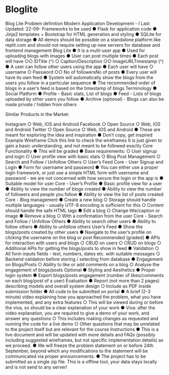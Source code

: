 ﻿# Bloglite
Blog Lite
Problem definition
Modern Application Development - I
Last Updated: 22-09-
Frameworks to be used
● Flask for application code
● Jinja2 templates + Bootstrap for HTML generation and styling
● SQLite for data storage
● All demos should be possible on a standalone platform like replit.com and should not require setting
up new servers for database and frontend management
Blog Lite
● It is a multi-user app
● Used for uploading blogs with images
● User can post multiple times
● Each post will have
○○ IDTitle (^)
○ Caption/Description
○○ ImageURLTimestamp (^)
● A user can follow other users using the app
● Each user will have
○ username
○ Password
○○ No of followersNo of posts
● Every user will have its own feed
● System will automatically show the blogs from
the users you follow in a particular sequence
● The recommended order of blogs in a user’s
feed is based on the timestamp of blogs
Terminology
● Social Platform
● Profile - Basic stats, List of blogs
● Feed - Lists of blogs uploaded by other
users you follow
● Archive (optional) - Blogs can also be
made private / hidden from others

Similar Products in the Market:

Instagram
○ Web, IOS and Android
Facebook
○ Open Source
○ Web, IOS and Android
Twitter
○ Open Source
○ Web, IOS and Android
● These are meant for exploring the idea and
inspiration
● Don’t copy, get inspired
Example Wireframe
Click this link to check the wireframes
It is just given to gain a basic understanding, and not meant to be
followed exactly
Core Functionality
● This will be graded
● Base requirements:
○ User signup and login
○ User profile view with basic stats
○ Blog Post Management
○ Search and Follow / Unfollow Others
○ User’s Feed
Core - User Signup and Login
● Form for username and password
● You can either use a proper login framework, or just use a simple HTML form
with username and password - we are not concerned with how secure the
login or the app is
● Suitable model for user
Core - User’s Profile
● Basic profile view for a user
● Ability to view the number of blogs created
● Ability to view the number of followers and people you follow
● Ability to view the list of posts created
Core - Blog management
● Create a new blog
○ Storage should handle multiple languages - usually UTF-8 encoding is sufficient for this
○ Content should handle the safe HTML tags
● Edit a blog
○ Change title/caption or image
● Remove a blog
○ With a confirmation from the user
Core - Search and Follow / Unfollow Others
● Ability to search other users
● Ability to follow others
● Ability to unfollow others
User’s Feed
● Show the blogs/posts created by other users
● Navigate to the user’s profile on clicking the username on the blog or post
Recommended (graded)
● APIs for interaction with users and blogs
○ CRUD on users
○ CRUD on blogs
○ Additional APIs for getting the blogs/posts to show in feed
● Validation
○ All form inputs fields - text, numbers, dates etc. with suitable messages
○ Backend validation before storing / selecting from database
● Engagement on Blogs/Posts
○ Ability to like or add comments on a blog
○ Analyse the engagement of blogs/posts
Optional
● Styling and Aesthetics
● Proper login system
● Export blogs/posts engagement (number of likes/comments on each blog/post
of a user)
Evaluation
● Report (not more than 2 pages) describing models and overall system design
○ Include as PDF inside submission folder
● All code to be submitted on portal
● A brief (2-3 minute) video explaining how you approached the problem, what
you have implemented, and any extra features
○ This will be viewed during or before the viva, so should be a clear explanation of your work
● Viva: after the video explanation, you are required to give a demo of your
work, and answer any questions
○ This includes making changes as requested and running the code for a live demo
○ Other questions that may be unrelated to the project itself but are relevant for the course
Instructions
● This is a live document and will be updated with more details and FAQs
(possibly including suggested wireframes, but not specific implementation
details) as we proceed.
● We will freeze the problem statement on or before 24th September, beyond
which any modifications to the statement will be communicated via proper
announcements.
● The project has to be submitted as a single zip file.
This is a offline tool, your data stays locally and is not send to any server!
